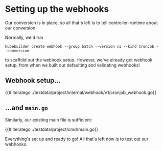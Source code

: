 # Setting up the webhooks

Our conversion is in place, so all that's left is to tell
controller-runtime about our conversion.

Normally, we'd run

```shell
kubebuilder create webhook --group batch --version v1 --kind CronJob --conversion
```

to scaffold out the webhook setup.  However, we've already got webhook
setup, from when we built our defaulting and validating webhooks!

## Webhook setup...

{{#literatego ./testdata/project/internal/webhook/v1/cronjob_webhook.go}}

## ...and `main.go`

Similarly, our existing main file is sufficient:

{{#literatego ./testdata/project/cmd/main.go}}

Everything's set up and ready to go!  All that's left now is to test out
our webhooks.
